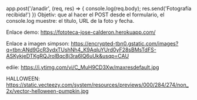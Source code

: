 app.post('/anadir', (req, res) => {
    console.log(req.body);
    res.send('Fotografía recibida!')
})
Objetiv: que al hacer el POST desde el formulario, el console.log muestre: el título, URL de la foto y fecha.

Enlace demo:
https://fototeca-jose-calderon.herokuapp.com/

Enlace a imagen simpson:
https://encrypted-tbn0.gstatic.com/images?q=tbn:ANd9GcR3ydxTUshNh4_K9AqluYUrd0yF28sBMsTdFS-ASKykjeDTKgRQJrolBqc8j3ra6lQ6uUk&usqp=CAU 

ediie: https://i.ytimg.com/vi/C_MuH9CD3Xw/maxresdefault.jpg 

HALLOWEEN:    https://static.vecteezy.com/system/resources/previews/000/284/274/non_2x/vector-helloween-pumpkin.jpg 


